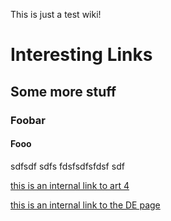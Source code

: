 This is just a test wiki!

# Interesting Links

## Some more stuff

### Foobar

#### Fooo

sdfsdf sdfs fdsfsdfsfdsf sdf

[this is an internal link to art 4]({{(law.name+'-article-4')|href}})

[this is an internal link to the DE page]({{(law.name+'-article-4')|href(language='de')}})
